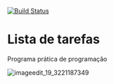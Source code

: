 [![Build Status](https://travis-ci.org/thiagorocha503/lista-de-tarefa.svg?branch=master)](https://travis-ci.org/thiagorocha503/lista-de-tarefa)
# Lista de tarefas
Programa prática de programação

![imageedit_19_3221187349](https://user-images.githubusercontent.com/46570360/73889190-df0bde00-484d-11ea-94ab-414ffb177e70.png)
